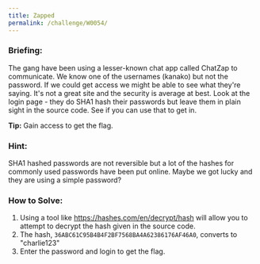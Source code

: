 ```yaml
---
title: Zapped
permalink: /challenge/W0054/
---
```


### Briefing: 
The gang have been using a lesser-known chat app called ChatZap to communicate. We know one of the usernames (kanako) but not the password. If we could get access we might be able to see what they're saying.
It's not a great site and the security is average at best. Look at the login page - they do SHA1 hash their passwords but leave them in plain sight in the source code. See if you can use that to get in.

**Tip:** Gain access to get the flag.

### Hint:
SHA1 hashed passwords are not reversible but a lot of the hashes for commonly used passwords have been put online. Maybe we got lucky and they are using a simple password?

### How to Solve: 
1. Using a tool like https://hashes.com/en/decrypt/hash will allow you to attempt to decrypt the hash given in the source code.
2. The hash, `36ABC61C95B4B4F2BF7568BA4A62386176AF46A0`, converts to "charlie123"
3. Enter the password and login to get the flag.
